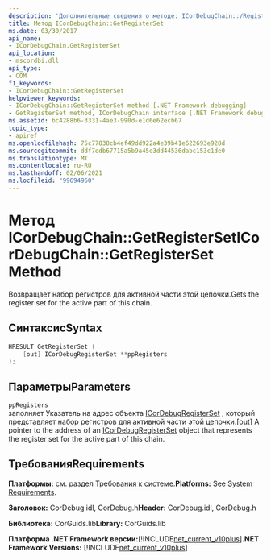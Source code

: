 ```yaml
---
description: 'Дополнительные сведения о методе: ICorDebugChain::/Register'
title: Метод ICorDebugChain::GetRegisterSet
ms.date: 03/30/2017
api_name:
- ICorDebugChain.GetRegisterSet
api_location:
- mscordbi.dll
api_type:
- COM
f1_keywords:
- ICorDebugChain::GetRegisterSet
helpviewer_keywords:
- ICorDebugChain::GetRegisterSet method [.NET Framework debugging]
- GetRegisterSet method, ICorDebugChain interface [.NET Framework debugging]
ms.assetid: bc4288b6-3331-4ae3-990d-e1d6e62ecb67
topic_type:
- apiref
ms.openlocfilehash: 75c77838cb4ef49dd922a4e39b41e622693e928d
ms.sourcegitcommit: ddf7edb67715a5b9a45e3dd44536dabc153c1de0
ms.translationtype: MT
ms.contentlocale: ru-RU
ms.lasthandoff: 02/06/2021
ms.locfileid: "99694960"
---
```

# <a name="icordebugchaingetregisterset-method"></a><span data-ttu-id="fe7b6-103">Метод ICorDebugChain::GetRegisterSet</span><span class="sxs-lookup"><span data-stu-id="fe7b6-103">ICorDebugChain::GetRegisterSet Method</span></span>

<span data-ttu-id="fe7b6-104">Возвращает набор регистров для активной части этой цепочки.</span><span class="sxs-lookup"><span data-stu-id="fe7b6-104">Gets the register set for the active part of this chain.</span></span>  
  
## <a name="syntax"></a><span data-ttu-id="fe7b6-105">Синтаксис</span><span class="sxs-lookup"><span data-stu-id="fe7b6-105">Syntax</span></span>  
  
```cpp  
HRESULT GetRegisterSet (  
    [out] ICorDebugRegisterSet **ppRegisters  
);  
```  
  
## <a name="parameters"></a><span data-ttu-id="fe7b6-106">Параметры</span><span class="sxs-lookup"><span data-stu-id="fe7b6-106">Parameters</span></span>  

 `ppRegisters`  
 <span data-ttu-id="fe7b6-107">заполняет Указатель на адрес объекта [ICorDebugRegisterSet](icordebugregisterset-interface.md) , который представляет набор регистров для активной части этой цепочки.</span><span class="sxs-lookup"><span data-stu-id="fe7b6-107">[out] A pointer to the address of an [ICorDebugRegisterSet](icordebugregisterset-interface.md) object that represents the register set for the active part of this chain.</span></span>  
  
## <a name="requirements"></a><span data-ttu-id="fe7b6-108">Требования</span><span class="sxs-lookup"><span data-stu-id="fe7b6-108">Requirements</span></span>  

 <span data-ttu-id="fe7b6-109">**Платформы:** см. раздел [Требования к системе](../../get-started/system-requirements.md).</span><span class="sxs-lookup"><span data-stu-id="fe7b6-109">**Platforms:** See [System Requirements](../../get-started/system-requirements.md).</span></span>  
  
 <span data-ttu-id="fe7b6-110">**Заголовок:** CorDebug.idl, CorDebug.h</span><span class="sxs-lookup"><span data-stu-id="fe7b6-110">**Header:** CorDebug.idl, CorDebug.h</span></span>  
  
 <span data-ttu-id="fe7b6-111">**Библиотека:** CorGuids.lib</span><span class="sxs-lookup"><span data-stu-id="fe7b6-111">**Library:** CorGuids.lib</span></span>  
  
 <span data-ttu-id="fe7b6-112">**Платформа .NET Framework версии:**[!INCLUDE[net_current_v10plus](../../../../includes/net-current-v10plus-md.md)]</span><span class="sxs-lookup"><span data-stu-id="fe7b6-112">**.NET Framework Versions:** [!INCLUDE[net_current_v10plus](../../../../includes/net-current-v10plus-md.md)]</span></span>

